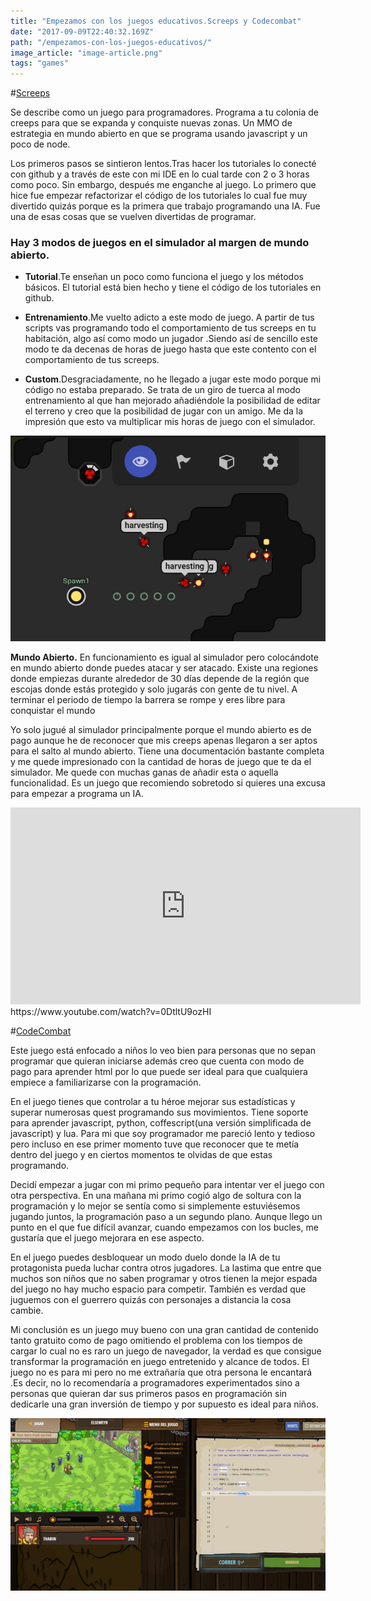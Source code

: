 ```yaml
---
title: "Empezamos con los juegos educativos.Screeps y Codecombat"
date: "2017-09-09T22:40:32.169Z"
path: "/empezamos-con-los-juegos-educativos/"
image_article: "image-article.png"
tags: "games"
---
```


#[Screeps](https://screeps.com/)

Se describe como un juego para programadores. Programa a tu colonia de creeps para que se expanda y conquiste nuevas zonas. Un MMO de estrategia en mundo abierto en que se programa usando javascript y un poco de node.


Los primeros pasos se sintieron lentos.Tras hacer los tutoriales lo conecté con github y a través de este con mi IDE en lo cual tarde con 2 o 3 horas como poco. Sin embargo, después me enganche al juego. Lo primero que hice fue empezar refactorizar el código de los tutoriales lo cual fue muy divertido quizás porque es la primera que trabajo programando una IA. Fue una de esas cosas que se vuelven divertidas de programar.


### Hay 3 modos de juegos en el simulador al margen de mundo abierto.
- **Tutorial**.Te enseñan un poco como funciona el juego y los métodos básicos. El tutorial está bien hecho y tiene el código de los tutoriales en github.

- **Entrenamiento**.Me vuelto adicto a este modo de juego. A partir de tus scripts vas programando todo el comportamiento de tus screeps en tu habitación, algo así como modo un jugador .Siendo así de sencillo este modo te da decenas de horas de juego hasta que este contento con el comportamiento de tus screeps.

- **Custom**.Desgraciadamente, no he llegado a jugar este modo porque mi código no estaba preparado. Se trata de un giro de tuerca al modo entrenamiento al que han mejorado añadiéndole la posibilidad de editar el terreno y creo que la posibilidad de jugar con un amigo. Me da la impresión que esto va multiplicar mis horas de juego con el simulador.


![screeps](Screenshot_3.jpg)

**Mundo Abierto.**
En funcionamiento es igual al simulador pero colocándote en mundo abierto donde puedes atacar y ser atacado. Existe una regiones donde empiezas durante alrededor de 30 días depende de la región que escojas donde estás protegido y solo jugarás con gente de tu nivel. A terminar el periodo de tiempo la barrera se rompe y eres libre para conquistar el mundo


Yo solo jugué al simulador principalmente porque el mundo abierto es de pago aunque he de reconocer que mis creeps apenas llegaron a ser aptos para el salto al mundo abierto. Tiene una documentación bastante completa y me quede impresionado con la cantidad de horas de juego que te da el simulador. Me quede con muchas ganas de añadir esta o aquella funcionalidad. Es un juego que recomiendo sobretodo si quieres una excusa para empezar a programa un IA.

<iframe width="560" height="315" src="https://www.youtube.com/embed/0DtltU9ozHI" frameborder="0" allowfullscreen></iframe>
https://www.youtube.com/watch?v=0DtltU9ozHI



#[CodeCombat](https://codecombat.com/play)

Este juego está enfocado a niños lo veo bien para personas que no sepan programar que quieran iniciarse además creo que cuenta con modo de pago para aprender html por lo que puede ser ideal para que cualquiera empiece a familiarizarse con la programación.

En el juego tienes que controlar a tu héroe mejorar sus estadísticas y  superar numerosas quest programando sus movimientos. Tiene soporte para aprender javascript, python, coffescript(una versión simplificada de javascript) y lua.
Para mi que soy programador me pareció lento y tedioso pero incluso en ese primer momento tuve que reconocer que te metía dentro del juego y en ciertos momentos te olvidas de que estas programando. 

Decidí empezar a jugar con mi primo pequeño para intentar ver el juego con otra perspectiva. En una mañana mi primo cogió algo de soltura con la programación y lo mejor se sentía como si simplemente estuviésemos jugando juntos, la programación paso a un segundo plano.
Aunque llego un punto en el que fue difícil avanzar, cuando empezamos con los bucles, me gustaría que el juego mejorara en ese aspecto.

En el juego puedes desbloquear un modo duelo donde la IA de tu protagonista pueda luchar contra otros jugadores. La lastima que entre que muchos son niños que no saben programar y otros tienen la mejor espada del juego no hay mucho espacio para competir. También es verdad que juguemos con el guerrero quizás con personajes a distancia la cosa cambie.

Mi conclusión es un juego muy bueno con una gran cantidad de contenido tanto gratuito como de pago omitiendo el problema con los tiempos de cargar lo cual no es raro un juego de navegador, la verdad es que consigue transformar la programación en juego entretenido y alcance de todos. El juego no es para mi pero no me extrañaría que otra persona le encantará .Es decir, no lo recomendaría a programadores experimentados sino a personas que quieran dar sus primeros pasos en programación sin dedicarle una gran inversión de tiempo y por supuesto es ideal para niños.

![codeCombat](Screenshot_2.jpg)
